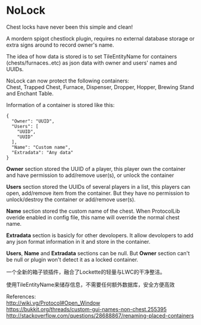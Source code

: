 # NoLock
Chest locks have never been this simple and clean!

A mordern spigot chestlock plugin, requires no external database storage or extra
signs around to record owner's name. 

The idea of how data is stored is to set 
TileEntityName for containers (chests/furnaces..etc) as json data with owner and
users' names and UUIDs.

NoLock can now protect the following containers:  
Chest, Trapped Chest, Furnace, Dispenser, Dropper, Hopper, Brewing Stand and Enchant Table.

Information of a container is  stored like this:  
```
{
  "Owner": "UUID",
  "Users": [
    "UUID",
    "UUID"
  ],
  "Name": "Custom name",
  "Extradata": "Any data"
}
```

**Owner** section stored the UUID of a player, this player own the container and have permission to add/remove user(s), or unlock the container

**Users** section stored the UUIDs of several players in a list, this players can open, add/remove item from the container. But they have no permission to unlock/destroy the container or add/remove user(s).

**Name** section stored the custom name of the chest. When ProtocolLib overide enabled in config file, this name will override the normal chest name.  

**Extradata** section is basicly for other devolopers. It allow devolopers to add any json format information in it and store in the container.

**Users**, **Name** and **Extradata** sections can be null. But **Owner** section can't be null or plugin won't detect it as a locked container.


一个全新的箱子锁插件，融合了Lockette的轻量与LWC的干净整洁。

使用TileEntityName来储存信息，不需要任何额外数据库，安全方便高效

References:  
http://wiki.vg/Protocol#Open_Window  
https://bukkit.org/threads/custom-gui-names-non-chest.255395  
http://stackoverflow.com/questions/28688867/renaming-placed-containers

